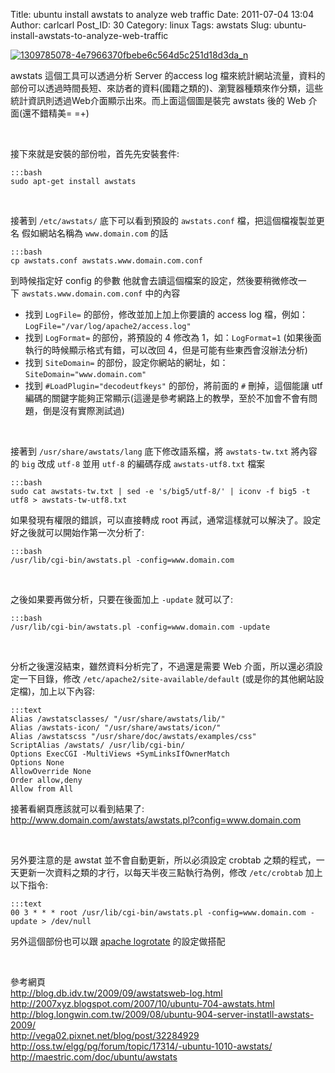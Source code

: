 Title: ubuntu install awstats to analyze web traffic
Date: 2011-07-04 13:04
Author: carlcarl
Post_ID: 30
Category: linux
Tags: awstats
Slug: ubuntu-install-awstats-to-analyze-web-traffic

[![1309785078-4e7966370fbebe6c564d5c251d18d3da_n][]][1309785078-4e7966370fbebe6c564d5c251d18d3da_n]

awstats 這個工具可以透過分析 Server 的access log 檔來統計網站流量，資料的部份可以透過時間長短、來訪者的資料(國籍之類的)、瀏覽器種類來作分類，這些統計資訊則透過Web介面顯示出來。而上面這個圖是裝完 awstats 後的 Web 介面(還不錯精美= =+)

<!--more-->
 

接下來就是安裝的部份啦，首先先安裝套件:

	:::bash
	sudo apt-get install awstats

 

接著到 `/etc/awstats/` 底下可以看到預設的 `awstats.conf` 檔，把這個檔複製並更名 假如網站名稱為 `www.domain.com` 的話

	:::bash
	cp awstats.conf awstats.www.domain.com.conf


到時候指定好 config 的參數 他就會去讀這個檔案的設定，然後要稍微修改一下 `awstats.www.domain.com.conf` 中的內容

-   找到 `LogFile=` 的部份，修改並加上加上你要讀的 access
    log 檔，例如：`LogFile="/var/log/apache2/access.log"`
-   找到 `LogFormat=` 的部份，將預設的 4 修改為 1，如：`LogFormat=1`
    (如果後面執行的時候顯示格式有錯，可以改回 4，但是可能有些東西會沒辦法分析)
-   找到 `SiteDomain=` 的部份，設定你網站的網址，如：`SiteDomain="www.domain.com"`
-   找到 `#LoadPlugin="decodeutfkeys"` 的部份，將前面的 `#` 刪掉，這個能讓 utf 編碼的關鍵字能夠正常顯示(這邊是參考網路上的教學，至於不加會不會有問題，倒是沒有實際測試過)

 

接著到 `/usr/share/awstats/lang` 底下修改語系檔，將 `awstats-tw.txt` 將內容的 `big` 改成 `utf-8` 並用 `utf-8` 的編碼存成 `awstats-utf8.txt` 檔案

	:::bash
	sudo cat awstats-tw.txt | sed -e 's/big5/utf-8/' | iconv -f big5 -t utf8 > awstats-tw-utf8.txt

如果發現有權限的錯誤，可以直接轉成 root 再試，通常這樣就可以解決了。設定好之後就可以開始作第一次分析了:

	:::bash
	/usr/lib/cgi-bin/awstats.pl -config=www.domain.com
 

之後如果要再做分析，只要在後面加上 `-update` 就可以了:

	:::bash
	/usr/lib/cgi-bin/awstats.pl -config=www.domain.com -update

 

分析之後還沒結束，雖然資料分析完了，不過還是需要 Web 介面，所以還必須設定一下目錄，修改 `/etc/apache2/site-available/default` (或是你的其他網站設定檔)，加上以下內容:

	:::text
	Alias /awstatsclasses/ "/usr/share/awstats/lib/"
	Alias /awstats-icon/ "/usr/share/awstats/icon/"
	Alias /awstatscss "/usr/share/doc/awstats/examples/css"
	ScriptAlias /awstats/ /usr/lib/cgi-bin/
	Options ExecCGI -MultiViews +SymLinksIfOwnerMatch
	Options None
	AllowOverride None
	Order allow,deny
	Allow from All

接著看網頁應該就可以看到結果了: 
http://www.domain.com/awstats/awstats.pl?config=www.domain.com

 

另外要注意的是 awstat 並不會自動更新，所以必須設定 crobtab 之類的程式，一天更新一次資料之類的才行，以每天半夜三點執行為例，修改 `/etc/crobtab` 加上以下指令:

	:::text
	00 3 * * * root /usr/lib/cgi-bin/awstats.pl -config=www.domain.com -update > /dev/null


另外這個部份也可以跟 [apache logrotate][] 的設定做搭配

 

參考網頁  
<http://blog.db.idv.tw/2009/09/awstatsweb-log.html>  
<http://2007xyz.blogspot.com/2007/10/ubuntu-704-awstats.html>  
<http://blog.longwin.com.tw/2009/08/ubuntu-904-server-instatll-awstats-2009/>  
<http://vega02.pixnet.net/blog/post/32284929>  
<http://oss.tw/elgg/pg/forum/topic/17314/-ubuntu-1010-awstats/>  
<http://maestric.com/doc/ubuntu/awstats>

  [1309785078-4e7966370fbebe6c564d5c251d18d3da_n]: http://i.imgur.com/gjdRNUQl.png
  [apache logrotate]: /233/naming-apache-log-with-date
    "將apache log改為日期名稱"

